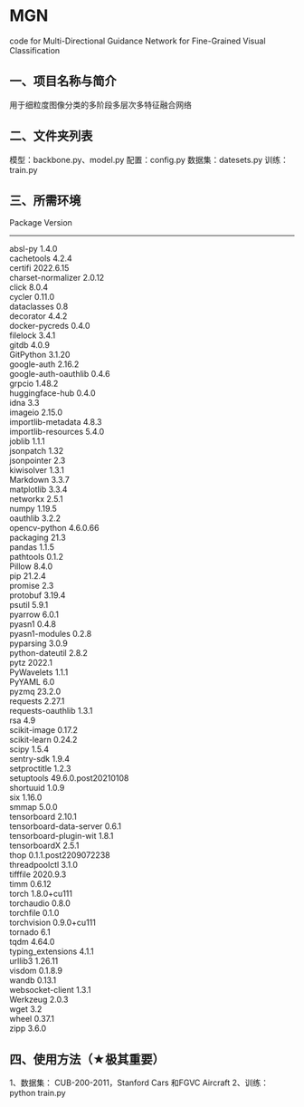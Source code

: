 # MGN
code for Multi-Directional Guidance Network for Fine-Grained Visual Classification
## 一、项目名称与简介
用于细粒度图像分类的多阶段多层次多特征融合网络
## 二、文件夹列表
模型：backbone.py、model.py
配置：config.py
数据集：datesets.py
训练：train.py

## 三、所需环境
Package                 Version  
----------------------- --------------------  
absl-py                 1.4.0  
cachetools              4.2.4  
certifi                 2022.6.15  
charset-normalizer      2.0.12  
click                   8.0.4  
cycler                  0.11.0  
dataclasses             0.8  
decorator               4.4.2  
docker-pycreds          0.4.0  
filelock                3.4.1  
gitdb                   4.0.9  
GitPython               3.1.20  
google-auth             2.16.2  
google-auth-oauthlib    0.4.6  
grpcio                  1.48.2  
huggingface-hub         0.4.0  
idna                    3.3  
imageio                 2.15.0  
importlib-metadata      4.8.3  
importlib-resources     5.4.0  
joblib                  1.1.1  
jsonpatch               1.32  
jsonpointer             2.3  
kiwisolver              1.3.1  
Markdown                3.3.7  
matplotlib              3.3.4  
networkx                2.5.1  
numpy                   1.19.5  
oauthlib                3.2.2  
opencv-python           4.6.0.66  
packaging               21.3  
pandas                  1.1.5  
pathtools               0.1.2  
Pillow                  8.4.0  
pip                     21.2.4  
promise                 2.3  
protobuf                3.19.4  
psutil                  5.9.1  
pyarrow                 6.0.1  
pyasn1                  0.4.8  
pyasn1-modules          0.2.8  
pyparsing               3.0.9  
python-dateutil         2.8.2  
pytz                    2022.1  
PyWavelets              1.1.1  
PyYAML                  6.0  
pyzmq                   23.2.0  
requests                2.27.1  
requests-oauthlib       1.3.1  
rsa                     4.9  
scikit-image            0.17.2  
scikit-learn            0.24.2  
scipy                   1.5.4  
sentry-sdk              1.9.4  
setproctitle            1.2.3  
setuptools              49.6.0.post20210108  
shortuuid               1.0.9  
six                     1.16.0  
smmap                   5.0.0  
tensorboard             2.10.1  
tensorboard-data-server 0.6.1  
tensorboard-plugin-wit  1.8.1  
tensorboardX            2.5.1  
thop                    0.1.1.post2209072238  
threadpoolctl           3.1.0  
tifffile                2020.9.3  
timm                    0.6.12  
torch                   1.8.0+cu111  
torchaudio              0.8.0  
torchfile               0.1.0  
torchvision             0.9.0+cu111  
tornado                 6.1  
tqdm                    4.64.0  
typing_extensions       4.1.1  
urllib3                 1.26.11  
visdom                  0.1.8.9  
wandb                   0.13.1  
websocket-client        1.3.1  
Werkzeug                2.0.3  
wget                    3.2  
wheel                   0.37.1  
zipp                    3.6.0  

## 四、使用方法（★极其重要）
1、数据集： CUB-200-2011，Stanford Cars 和FGVC Aircraft
2、训练：python train.py
